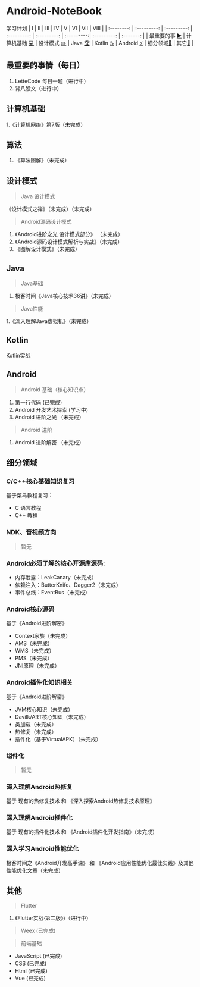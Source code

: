 # Android-NoteBook
学习计划
| Ⅰ | Ⅱ | Ⅲ | Ⅳ | Ⅴ | Ⅵ | Ⅶ | Ⅷ | 
| :--------: | :---------: | :---------: | :---------: | :---------: | :---------:| :---------: | :-------: | 
| 最重要的事 [:arrow_forward:](#最重要的事-arrow_forward) | 计算机基础 [:computer:](#计算机基础-computer) | 设计模式 [:pencil2:](#设计模式-pencil2) | Java [:trophy:](#Java-trophy) | Kotlin [:coffee:](#Kotlin-coffee)  | Android [:zap:](#android-zap) | 细分领域[:rocket:](#细分领域-rocket) | 其它[:muscle:](#其它-muscle) |

## 最重要的事情（每日）

1. LetteCode 每日一题（进行中）
2. 背八股文（进行中）
## 计算机基础

1.《计算机网络》第7版（未完成）

## 算法

1. 《算法图解》（未完成）
## 设计模式
> Java 设计模式

《设计模式之禅》（未完成）（未完成）
> Android源码设计模式

1. 《Android进阶之光 设计模式部分》 （未完成）
2. 《Android源码设计模式解析与实战》（未完成）
3. 《图解设计模式》（未完成）
## Java
> Java基础
1. 极客时间《Java核心技术36讲》（未完成）

> Java性能

1.《深入理解Java虚拟机》（未完成）
## Kotlin

Kotlin实战
## Android
> Android 基础（核心知识点）

1. 第一行代码 (已完成)
2. Android 开发艺术探索 (学习中)
3. Android 进阶之光 （未完成）
> Android 进阶

1. Android 进阶解密 （未完成）

## 细分领域
### C/C++核心基础知识复习

基于菜鸟教程复习：
- C 语言教程
- C++ 教程
### NDK、音视频方向

> 暂无
### Android必须了解的核心开源库源码:

- 内存泄露：LeakCanary（未完成）
- 依赖注入：ButterKnife、Dagger2（未完成）
- 事件总线：EventBus（未完成）
### Android核心源码

基于《Android进阶解密》
- Context家族（未完成）
- AMS（未完成）
- WMS（未完成）
- PMS（未完成）
- JNI原理（未完成）
### Android插件化知识相关

基于《Android进阶解密》
- JVM核心知识（未完成）
- Davilk/ART核心知识（未完成）
- 类加载（未完成）
- 热修复（未完成）
- 插件化（基于VirtualAPK）（未完成）
### 组件化
> 暂无

### 深入理解Android热修复

基于 现有的热修复技术 和 《深入探索Android热修复技术原理》
### 深入理解Android插件化

基于 现有的插件化技术 和 《Android插件化开发指南》（未完成）
### 深入学习Android性能优化

极客时间之《Android开发高手课》 和 《Android应用性能优化最佳实践》及其他性能优化文章（未完成）
## 其他
> Flutter

1. 《Flutter实战·第二版》)（进行中）
> Weex (已完成)

> 前端基础

- JavaScript (已完成)
- CSS (已完成)
- Html (已完成)
- Vue (已完成)
